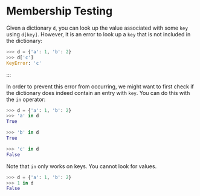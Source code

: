 # Membership Testing

Given a dictionary `d`, you can look up the value associated with some `key` using `d[key]`.
However, it is an error to look up a `key` that is not included in the dictionary:

```python
>>> d = {'a': 1, 'b': 2}
>>> d['c']
KeyError: 'c'
```

:::

In order to prevent this error from occurring, we might want to first check if the dictionary does indeed contain an entry with `key`.
You can do this with the `in` operator:


```python
>>> d = {'a': 1, 'b': 2}
>>> 'a' in d
True

>>> 'b' in d
True

>>> 'c' in d
False
```

Note that `in` only works on keys.
You cannot look for values.

```python
>>> d = {'a': 1, 'b': 2}
>>> 1 in d
False
```
